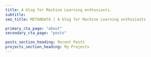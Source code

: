 ```yaml
---
title: A blog for Machine Learning enthusiasts.
subtitle: 
seo_title: METANDATA | A blog for Machine Learning enthusiasts

primary_cta_page: "about"
secondary_cta_page: "posts"

posts_section_heading: Recent Posts
projects_section_heading: My Projects
---
```


